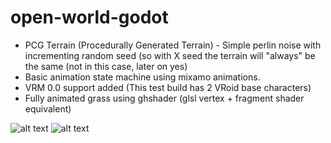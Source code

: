 # open-world-godot


- PCG Terrain (Procedurally Generated Terrain) - Simple perlin noise with incrementing random seed (so with X seed the terrain will "always" be the same (not in this case, later on yes)
- Basic animation state machine using mixamo animations.
- VRM 0.0 support added (This test build has 2 VRoid base characters)
- Fully animated grass using ghshader (glsl vertex + fragment shader equivalent)


![alt text](https://scontent-frt3-2.xx.fbcdn.net/v/t39.30808-6/340071701_601240342040495_7005397737184261104_n.jpg?_nc_cat=110&ccb=1-7&_nc_sid=5cd70e&_nc_ohc=_2ConxoH6gEAX_qxG54&_nc_ht=scontent-frt3-2.xx&oh=00_AfCU0ouN39vjXcvHihUHRYBcqmL8eNm8Nu54F9jya1GNRA&oe=6446BB82)
![alt text](https://scontent-fra3-1.xx.fbcdn.net/v/t39.30808-6/339644586_1174411866555393_1799959077302717918_n.jpg?_nc_cat=101&ccb=1-7&_nc_sid=5cd70e&_nc_ohc=B4a-Q_zjjjEAX8ZGZQn&_nc_ht=scontent-fra3-1.xx&oh=00_AfCDsOV9nIBk3ao3in1gT-X-v1mZH-ISeGd37EnXtm2EGA&oe=64455C00)

